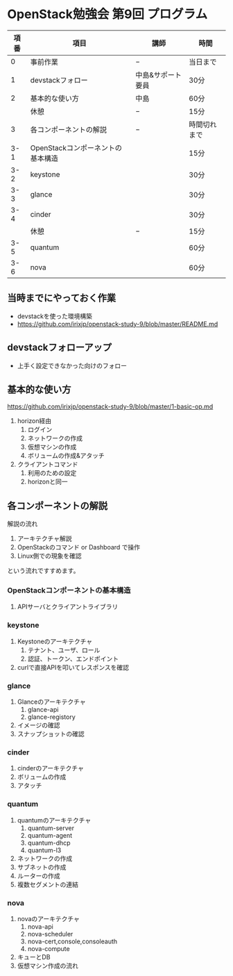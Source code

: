 # OpenStack勉強会 第9回 プログラム

|項番|項目|講師|時間|
|---|---|---|----|
|0|事前作業|−|当日まで|
|1|devstackフォロー|中島&サポート要員|30分|
|2|基本的な使い方|中島|60分|
||休憩|−|15分|
|3|各コンポーネントの解説|−|時間切れまで|
|3-1|OpenStackコンポーネントの基本構造||15分|
|3-2|keystone||30分|
|3-3|glance||30分|
|3-4|cinder||30分|
||休憩|−|15分|
|3-5|quantum||60分|
|3-6|nova||60分|


## 当時までにやっておく作業
* devstackを使った環境構築
* https://github.com/irixjp/openstack-study-9/blob/master/README.md


## devstackフォローアップ
* 上手く設定できなかった向けのフォロー


## 基本的な使い方

https://github.com/irixjp/openstack-study-9/blob/master/1-basic-op.md

1. horizon経由
    1. ログイン
    2. ネットワークの作成
    3. 仮想マシンの作成
    4. ボリュームの作成&アタッチ
2. クライアントコマンド
    1. 利用のための設定
    2. horizonと同一


## 各コンポーネントの解説

解説の流れ

1. アーキテクチャ解説
2. OpenStackのコマンド or Dashboard で操作
3. Linux側での現象を確認

という流れですすめます。


### OpenStackコンポーネントの基本構造
1. APIサーバとクライアントライブラリ


### keystone
1. Keystoneのアーキテクチャ
   1. テナント、ユーザ、ロール
   2. 認証、トークン、エンドポイント
2. curlで直接APIを叩いてレスポンスを確認


### glance
1. Glanceのアーキテクチャ
    1. glance-api
    2. glance-registory
2. イメージの確認
3. スナップショットの確認


### cinder
1. cinderのアーキテクチャ
2. ボリュームの作成
3. アタッチ


### quantum
1. quantumのアーキテクチャ
    1. quantum-server
    2. quantum-agent
    3. quantum-dhcp
    4. quantum-l3
2. ネットワークの作成
3. サブネットの作成
4. ルーターの作成
5. 複数セグメントの連結

### nova
1. novaのアーキテクチャ
    1. nova-api
    2. nova-scheduler
    3. nova-cert,console,consoleauth
    4. nova-compute
2. キューとDB
3. 仮想マシン作成の流れ
